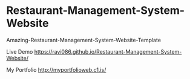 # Restaurant-Management-System-Website
Amazing-Restaurant-Management-System-Website-Template


Live Demo  https://ravi086.github.io/Restaurant-Management-System-Website/


My Portfolio http://myportfolioweb.c1.is/
